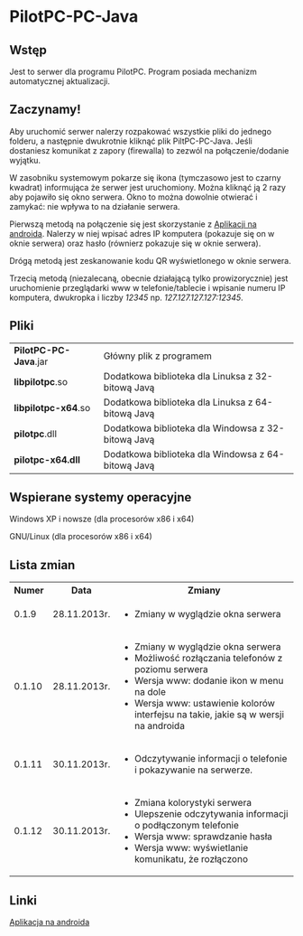 <h1>PilotPC-PC-Java</h1>
<h2>Wstęp</h2>
<p>
	Jest to serwer dla programu PilotPC. Program posiada mechanizm automatycznej aktualizacji.
</p>
<h2>Zaczynamy!</h2>
<p>
	Aby uruchomić serwer nalerzy rozpakować wszystkie pliki do jednego folderu, a następnie dwukrotnie kliknąć plik PiltPC-PC-Java. Jeśli dostaniesz komunikat z zapory (firewalla) to zezwól na połączenie/dodanie wyjątku.</p>
</p>
<p>
	W zasobniku systemowym pokarze się ikona (tymczasowo jest to czarny kwadrat) informująca że serwer jest uruchomiony. Można kliknąć ją 2 razy aby pojawiło się okno serwera. Okno to można dowolnie otwierać i zamykać: nie wpływa to na działanie serwera.
</p>
<p>
	Pierwszą metodą na połączenie się jest skorzystanie z <a href="https://github.com/FranQy/PilotPC-Android">Aplikacji na androida</a>. Nalerzy w niej wpisać adres IP komputera (pokazuje się on w oknie serwera) oraz hasło (równierz pokazuje się w oknie serwera).
</p>
<p>
	Drógą metodą jest zeskanowanie kodu QR wyświetlonego w oknie serwera.
</p>
<p>
	Trzecią metodą (niezalecaną, obecnie działającą tylko prowizorycznie) jest uruchomienie przeglądarki www w telefonie/tablecie i wpisanie numeru IP komputera, dwukropka i liczby <i>12345</i> np. <i>127.127.127.127:12345</i>.
</p>
<h2>Pliki</h2>
<table>
	<tr><td><b>PilotPC-PC-Java</b>.jar</td><td>Główny plik z programem</td></tr>
	<tr><td><b>libpilotpc</b>.so</td><td>Dodatkowa biblioteka dla Linuksa z 32-bitową Javą</td></tr>
	<tr><td><b>libpilotpc-x64</b>.so</td><td>Dodatkowa biblioteka dla Linuksa z 64-bitową Javą</td></tr>
	<tr><td><b>pilotpc</b>.dll</td><td>Dodatkowa biblioteka dla Windowsa z 32-bitową Javą</td></tr>
	<tr><td><b>pilotpc-x64<b>.dll</td><td>Dodatkowa biblioteka dla Windowsa z 64-bitową Javą</td></tr>
</table>
<h2>Wspierane systemy operacyjne</h2>
<p>
Windows XP i nowsze (dla procesorów x86 i x64)
</p><p>
GNU/Linux (dla procesorów x86 i x64)
</p>
<h2>Lista zmian</h2>
<table>
<tr><th>Numer</th><th>Data</th><th>Zmiany</th></tr>
<tr><td>0.1.9</td><td>28.11.2013r.</td><td><ul><li>Zmiany w wyglądzie okna serwera</li></ul></td></tr>
<tr><td>0.1.10</td><td>28.11.2013r.</td><td><ul>
<li>Zmiany w wyglądzie okna serwera</li>
<li>Możliwość rozłączania telefonów z poziomu serwera</li>
<li>Wersja www: dodanie ikon w menu na dole</li>
<li>Wersja www: ustawienie kolorów interfejsu na takie, jakie są w wersji na androida</li>
</ul></td></tr>
<tr><td>0.1.11</td><td>30.11.2013r.</td><td><ul><li>Odczytywanie informacji o telefonie i pokazywanie na serwerze.</li></ul></td></tr>
<tr><td>0.1.12</td><td>30.11.2013r.</td><td><ul>
<li>Zmiana kolorystyki serwera</li>
<li>Ulepszenie odczytywania informacji o podłączonym telefonie</li>
<li>Wersja www: sprawdzanie hasła</li>
<li>Wersja www: wyświetlanie komunikatu, że rozłączono</li>
</ul></td></tr>
</table>
<h2>Linki</h2>
<a href="https://github.com/FranQy/PilotPC-Android">Aplikacja na androida</a><br/>